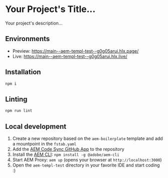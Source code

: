 # Your Project's Title...
Your project's description...

## Environments
- Preview: https://main--aem-templ-test--g0g05arui.hlx.page/
- Live: https://main--aem-templ-test--g0g05arui.hlx.live/

## Installation

```sh
npm i
```

## Linting

```sh
npm run lint
```

## Local development

1. Create a new repository based on the `aem-boilerplate` template and add a mountpoint in the `fstab.yaml`
1. Add the [AEM Code Sync GitHub App](https://github.com/apps/aem-code-sync) to the repository
1. Install the [AEM CLI](https://github.com/adobe/helix-cli): `npm install -g @adobe/aem-cli`
1. Start AEM Proxy: `aem up` (opens your browser at `http://localhost:3000`)
1. Open the `aem-templ-test` directory in your favorite IDE and start coding :)
